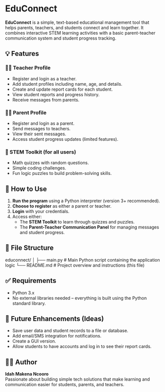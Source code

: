 # EduConnect

**EduConnect** is a simple, text-based educational management tool that helps parents, teachers, and students connect and learn together. It combines interactive STEM learning activities with a basic parent-teacher communication system and student progress tracking.

## 💡 Features

### 👨‍🏫 Teacher Profile
- Register and login as a teacher.
- Add student profiles including name, age, and details.
- Create and update report cards for each student.
- View student reports and progress history.
- Receive messages from parents.

### 👩‍👧 Parent Profile
- Register and login as a parent.
- Send messages to teachers.
- View their sent messages.
- Access student progress updates (limited features).

### 🧠 STEM Toolkit (for all users)
- Math quizzes with random questions.
- Simple coding challenges.
- Fun logic puzzles to build problem-solving skills.

## 🔧 How to Use

1. **Run the program** using a Python interpreter (version 3+ recommended).
2. **Choose to register** as either a parent or teacher.
3. **Login** with your credentials.
4. Access either:
   - The **STEM Toolkit** to learn through quizzes and puzzles.
   - The **Parent-Teacher Communication Panel** for managing messages and student progress.

## 📁 File Structure

educonnect/
│
├── main.py # Main Python script containing the application logic
└── README.md # Project overview and instructions (this file)

## ✅ Requirements

- Python 3.x
- No external libraries needed – everything is built using the Python standard library.

## 🚀 Future Enhancements (Ideas)
- Save user data and student records to a file or database.
- Add email/SMS integration for notifications.
- Create a GUI version.
- Allow students to have accounts and log in to see their report cards.

## 👩‍💻 Author

**Idah Makena Ncooro**  
Passionate about building simple tech solutions that make learning and communication easier for students, parents, and teachers.


